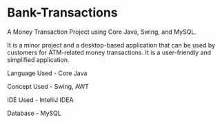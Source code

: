 # Bank-Transactions
A Money Transaction Project using Core Java, Swing, and MySQL.

It is a minor project and a desktop-based application that can be used by customers for ATM-related money transactions.
It is a user-friendly and simplified application.

Language Used - Core Java

Concept Used - Swing, AWT

IDE Used - IntelliJ IDEA

Database - MySQL

